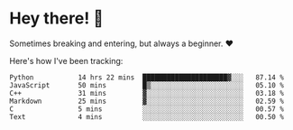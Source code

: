 # Hey there! 👋
Sometimes breaking and entering, but always a beginner. ❤️

Here's how I've been tracking:
<!--START_SECTION:waka-->

```text
Python           14 hrs 22 mins  █████████████████████▓░░░   87.14 %
JavaScript       50 mins         █▒░░░░░░░░░░░░░░░░░░░░░░░   05.10 %
C++              31 mins         ▓░░░░░░░░░░░░░░░░░░░░░░░░   03.18 %
Markdown         25 mins         ▓░░░░░░░░░░░░░░░░░░░░░░░░   02.59 %
C                5 mins          ░░░░░░░░░░░░░░░░░░░░░░░░░   00.57 %
Text             4 mins          ░░░░░░░░░░░░░░░░░░░░░░░░░   00.50 %
```

<!--END_SECTION:waka-->
